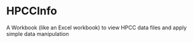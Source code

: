 # HPCCInfo
A Workbook (like an Excel workbook) to view HPCC data files and apply simple data manipulation
